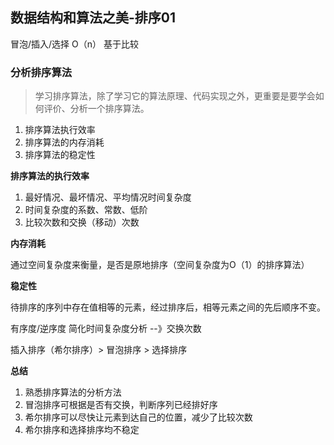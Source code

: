 ## 数据结构和算法之美-排序01
冒泡/插入/选择  O（n）  基于比较

### 分析排序算法
>学习排序算法，除了学习它的算法原理、代码实现之外，更重要是要学会如何评价、分析一个排序算法。

1. 排序算法执行效率
2. 排序算法的内存消耗
3. 排序算法的稳定性


**排序算法的执行效率**

1. 最好情况、最坏情况、平均情况时间复杂度
2. 时间复杂度的系数、常数、低阶
3. 比较次数和交换（移动）次数

**内存消耗**

通过空间复杂度来衡量，是否是原地排序（空间复杂度为O（1）的排序算法）

**稳定性**

待排序的序列中存在值相等的元素，经过排序后，相等元素之间的先后顺序不变。


有序度/逆序度 简化时间复杂度分析  --》交换次数

插入排序（希尔排序）> 冒泡排序 > 选择排序


**总结**

1. 熟悉排序算法的分析方法
2. 冒泡排序可根据是否有交换，判断序列已经排好序
3. 希尔排序可以尽快让元素到达自己的位置，减少了比较次数
4. 希尔排序和选择排序均不稳定